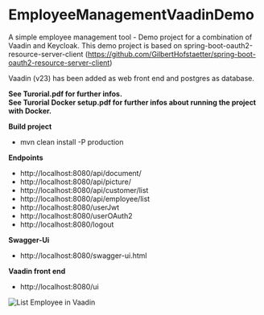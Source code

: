 # EmployeeManagementVaadinDemo
A simple employee management tool - Demo project for a combination of Vaadin and Keycloak.
This demo project is based on spring-boot-oauth2-resource-server-client (https://github.com/GilbertHofstaetter/spring-boot-oauth2-resource-server-client)

Vaadin (v23) has been added as web front end and postgres as database.

**See Turorial.pdf for further infos.** \
**See Turorial Docker setup.pdf for further infos about running the project with Docker.**

**Build project**

* mvn clean install -P production

**Endpoints**

* http://localhost:8080/api/document/
* http://localhost:8080/api/picture/
* http://localhost:8080/api/customer/list
* http://localhost:8080/api/employee/list
* http://localhost:8080/userJwt
* http://localhost:8080/userOAuth2
* http://localhost:8080/logout

**Swagger-Ui**

* http://localhost:8080/swagger-ui.html

**Vaadin front end**

* http://localhost:8080/ui

![List Employee in Vaadin](https://github.com/GilbertHofstaetter/spring-boot-oauth2-resource-server-client-vaadin/blob/main/Employee_Vaadin.png)


